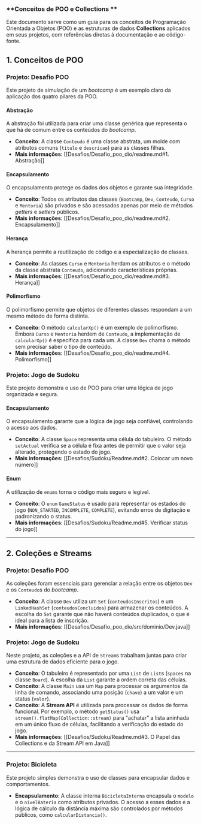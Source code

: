 ### **Conceitos de POO e Collections **


Este documento serve como um guia para os conceitos de Programação Orientada a Objetos (POO) e as estruturas de dados **Collections** aplicados em seus projetos, com referências diretas à documentação e ao código-fonte.

## 1. Conceitos de POO

### Projeto: Desafio POO

Este projeto de simulação de um *bootcamp* é um exemplo claro da aplicação dos quatro pilares da POO.

#### Abstração
A abstração foi utilizada para criar uma classe genérica que representa o que há de comum entre os conteúdos do *bootcamp*.
* **Conceito**: A classe `Conteudo` é uma classe abstrata, um molde com atributos comuns (`titulo` e `descricao`) para as classes filhas.
* **Mais informações**: [[Desafios/Desafio_poo_dio/readme.md#1. Abstração]]

#### Encapsulamento
O encapsulamento protege os dados dos objetos e garante sua integridade.
* **Conceito**: Todos os atributos das classes (`Bootcamp`, `Dev`, `Conteudo`, `Curso` e `Mentoria`) são privados e são acessados apenas por meio de métodos *getters* e *setters* públicos.
* **Mais informações**: [[Desafios/Desafio_poo_dio/readme.md#2. Encapsulamento]]

#### Herança
A herança permite a reutilização de código e a especialização de classes.
* **Conceito**: As classes `Curso` e `Mentoria` herdam os atributos e o método da classe abstrata `Conteudo`, adicionando características próprias.
* **Mais informações**: [[Desafios/Desafio_poo_dio/readme.md#3. Herança]]

#### Polimorfismo
O polimorfismo permite que objetos de diferentes classes respondam a um mesmo método de forma distinta.
* **Conceito**: O método `calcularXp()` é um exemplo de polimorfismo. Embora `Curso` e `Mentoria` herdem de `Conteudo`, a implementação de `calcularXp()` é específica para cada um. A classe `Dev` chama o método sem precisar saber o tipo de conteúdo.
* **Mais informações**: [[Desafios/Desafio_poo_dio/readme.md#4. Polimorfismo]]

### Projeto: Jogo de Sudoku

Este projeto demonstra o uso de POO para criar uma lógica de jogo organizada e segura.

#### Encapsulamento
O encapsulamento garante que a lógica de jogo seja confiável, controlando o acesso aos dados.
* **Conceito**: A classe `Space` representa uma célula do tabuleiro. O método `setActual` verifica se a célula é fixa antes de permitir que o valor seja alterado, protegendo o estado do jogo.
* **Mais informações**: [[Desafios/Sudoku/Readme.md#2. Colocar um novo número]]

#### Enum
A utilização de `enums` torna o código mais seguro e legível.
* **Conceito**: O `enum` `GameStatus` é usado para representar os estados do jogo (`NON_STARTED`, `INCOMPLETE`, `COMPLETE`), evitando erros de digitação e padronizando o status.
* **Mais informações**: [[Desafios/Sudoku/Readme.md#5. Verificar status do jogo]]

---

## 2. Coleções e Streams

### Projeto: Desafio POO

As coleções foram essenciais para gerenciar a relação entre os objetos `Dev` e os `Conteudo`s do *bootcamp*.

* **Conceito**: A classe `Dev` utiliza um `Set` (`conteudosInscritos`) e um `LinkedHashSet` (`conteudosConcluidos`) para armazenar os conteúdos. A escolha do `Set` garante que não haverá conteúdos duplicados, o que é ideal para a lista de inscrição.
* **Mais informações**: [[Desafios/Desafio_poo_dio/src/dominio/Dev.java]]

### Projeto: Jogo de Sudoku

Neste projeto, as coleções e a API de `Stream`s trabalham juntas para criar uma estrutura de dados eficiente para o jogo.

* **Conceito**: O tabuleiro é representado por uma `List` de `List`s (`spaces` na classe `Board`). A escolha da `List` garante a ordem correta das células.
* **Conceito**: A classe `Main` usa um `Map` para processar os argumentos da linha de comando, associando uma posição (`chave`) a um valor e um status (`valor`).
* **Conceito**: A **Stream API** é utilizada para processar os dados de forma funcional. Por exemplo, o método `getStatus()` usa `stream().flatMap(Collection::stream)` para "achatar" a lista aninhada em um único fluxo de células, facilitando a verificação do estado do jogo.
* **Mais informações**: [[Desafios/Sudoku/Readme.md#3. O Papel das Collections e da Stream API em Java]]

---

### Projeto: Bicicleta

Este projeto simples demonstra o uso de classes para encapsular dados e comportamentos.

* **Encapsulamento**: A classe interna `BicicletaInterna` encapsula o `modelo` e o `nivelBateria` como atributos privados. O acesso a esses dados e a lógica de cálculo da distância máxima são controlados por métodos públicos, como `calcularDistancia()`.  
